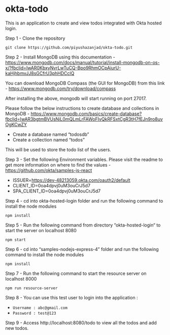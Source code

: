 # okta-todo

This is an application to create and view todos integrated with Okta hosted login. 

Step 1 - Clone the repository 

<pre><code>git clone https://github.com/piyushazanjad/okta-todo.git</code></pre>

Step 2 - Install MongoDB using this documentation - https://www.mongodb.com/docs/manual/tutorial/install-mongodb-on-os-x/?fbclid=IwAR0KbxyNvrLwTuCQ-Bpo9RhmOCpAiurU-kaHjhbmvJJ8sGCfrU3phHDCclQ 

You can download MongoDB Compass (the GUI for MongoDB) from this link - https://www.mongodb.com/try/download/compass 

After installing the above, mongodb will start running on port 27017.

Please follow the below instructions to create database and collections in MongoDB - https://www.mongodb.com/basics/create-database?fbclid=IwAR3bgtmBVUsNiL0mQLmLrFAWoFIvQkRFSxtCgR3tH7fEJn9ro8uvOgKCwZY

* Create a database named “todosdb”
* Create a collection named “todos” 

This will be used to store the todo list of the users. 

Step 3 - Set the following Environment variables. Please visit the readme to get more information on where to find the values -  https://github.com/okta/samples-js-react 

- ISSUER=https://dev-48213059.okta.com/oauth2/default
- CLIENT_ID=0oa4dpvj0uM3ouCrJ5d7
- SPA_CLIENT_ID=0oa4dpvj0uM3ouCrJ5d7


Step 4 - cd into okta-hosted-login folder and run the following command to install the node modules

`npm install`

Step 5 - Run the following command from directory “okta-hosted-login“ to start the server on localhost 8080

`npm start`

Step 6 - cd into “samples-nodejs-express-4”  folder and run the following command to install the node modules

`npm install`

Step 7 - Run the following command to start the resource server on localhost 8000

`npm run resource-server`

Step 8 - You can use this test user to login into the application : 

- `Username : abc@gmail.com`
- `Password : test@123`

Step 9 - Access http://localhost:8080/todo to view all the todos and add new todos. 
